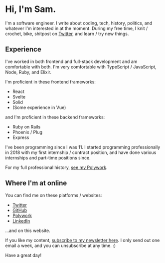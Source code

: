 # Hi, I'm Sam.

I'm a software engineer.
I write about coding, tech, history, politics, and whatever I'm interested in at the moment. During my free time, I knit / crochet, bike, 
shitpost on [Twitter](https://twitter.com/samwightt), and learn / try new things.

## Experience

I've worked in both frontend and full-stack development and am comfortable with both. I'm very comfortable with TypeScript / JavaScript,
Node, Ruby, and Elixir.

I'm proficient in these frontend frameworks:

- React
- Svelte
- Solid
- (Some experience in Vue)

and I'm proficient in these backend frameworks:

- Ruby on Rails
- Phoenix / Plug
- Express

I've been programming since I was 11. I started programming professionally in 2018 with my first internship / contract position,
and have done various internships and part-time positions since.

For my full professional history, [see my Polywork](https://timeline.samw.dev/).

## Where I'm at online

You can find me on these platforms / websites:

- [Twitter](https://twitter.com/samwightt)
- [GitHub](https://github.com/samwightt)
- [Polywork](https://timeline.samw.dev/)
- [LinkedIn](https://linkedin.com/in/samwightt/)

...and on this website.

If you like my content, [subscribe to my newsletter here](https://www.getrevue.co/profile/samwightt). I only send out one email
a week, and you can unsubscribe at any time. :)

Have a great day!
